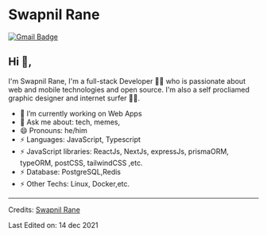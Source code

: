 # Swapnil Rane

[![Gmail Badge](https://img.shields.io/badge/-swaprr123@gmail.com-c14438?style=flat-square&logo=Gmail&logoColor=white&link=mailto:swaprr12@gmail.com)](mailto:swaprr12@gmail.com)

## Hi 👋, 
I'm Swapnil Rane, I'm a full-stack Developer 👨‍💻 who is passionate about web and mobile technologies and open source. I'm also a self procliamed graphic designer and internet surfer 
🏄‍♂️. 

- 🔭 I’m currently working on Web Apps
- 💬 Ask me about: tech, memes, 
- 😄 Pronouns: he/him
-  ⚡ Languages: JavaScript, Typescript
-  ⚡ JavaScript libraries: ReactJs, NextJs, expressJs, prismaORM, typeORM, postCSS, tailwindCSS ,etc.
-  ⚡ Database: PostgreSQL,Redis
-  ⚡ Other Techs: Linux, Docker,etc.


-----
Credits: [Swapnil Rane](https://github.com/SwapRane12)

Last Edited on: 14 dec 2021
